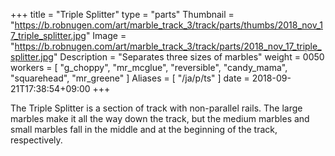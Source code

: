 +++
title = "Triple Splitter"
type = "parts"
Thumbnail = "https://b.robnugen.com/art/marble_track_3/track/parts/thumbs/2018_nov_17_triple_splitter.jpg"
Image = "https://b.robnugen.com/art/marble_track_3/track/parts/2018_nov_17_triple_splitter.jpg"
Description = "Separates three sizes of marbles"
weight = 0050
workers = [
	"g_choppy",
	"mr_mcglue",
	"reversible",
	"candy_mama",
	"squarehead",
	"mr_greene"
]
Aliases = [
  "/ja/p/ts"
]
date = 2018-09-21T17:38:54+09:00
+++

The Triple Splitter is a section of track with non-parallel rails.  The large marbles make it all the way down the track, but the medium marbles and small marbles fall in the middle and at the beginning of the track, respectively.
